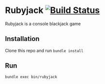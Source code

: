 # Rubyjack [![Build Status](https://travis-ci.org/imamatory/rubyjack.svg?branch=master)](https://travis-ci.org/imamatory/rubyjack)

Rubyjack is a console blackjack game

## Installation

Clone this repo and run `bundle install`

## Run

```
bundle exec bin/rubyjack
```
